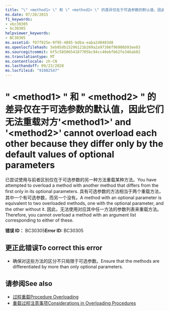 ```yaml
---
title: "\" <method1> \" 和 \" <method2> \" 的差异仅在于可选参数的默认值，因此它们无法重载对方"
ms.date: 07/20/2015
f1_keywords:
- vbc30305
- bc30305
helpviewer_keywords:
- BC30305
ms.assetid: f07f925e-9f95-4885-bdba-eaba2d0483d8
ms.openlocfilehash: 5eb05db15296121b269a2a97386f96906b93ee83
ms.sourcegitcommit: bf5c5850654187705bc94cc40ebfb62fe346ab02
ms.translationtype: MT
ms.contentlocale: zh-CN
ms.lasthandoff: 09/23/2020
ms.locfileid: "91082547"
---
```

# <a name="method1-and-method2-cannot-overload-each-other-because-they-differ-only-by-the-default-values-of-optional-parameters"></a><span data-ttu-id="94555-102">" \<method1> " 和 " \<method2> " 的差异仅在于可选参数的默认值，因此它们无法重载对方</span><span class="sxs-lookup"><span data-stu-id="94555-102">'\<method1>' and '\<method2>' cannot overload each other because they differ only by the default values of optional parameters</span></span>

<span data-ttu-id="94555-103">已尝试使用与前者区别仅在于可选参数的另一种方法重载某种方法。</span><span class="sxs-lookup"><span data-stu-id="94555-103">You have attempted to overload a method with another method that differs from the first only in its optional parameters.</span></span> <span data-ttu-id="94555-104">具有可选参数的方法相当于两个重载方法，其中一个有可选参数，而另一个没有。</span><span class="sxs-lookup"><span data-stu-id="94555-104">A method with an optional parameter is equivalent to two overloaded methods, one with the optional parameter, and the other without it.</span></span> <span data-ttu-id="94555-105">因此，无法使用对应其中任一方法的参数列表来重载方法。</span><span class="sxs-lookup"><span data-stu-id="94555-105">Therefore, you cannot overload a method with an argument list corresponding to either of these.</span></span>  
  
 <span data-ttu-id="94555-106">**错误 ID：** BC30305</span><span class="sxs-lookup"><span data-stu-id="94555-106">**Error ID:** BC30305</span></span>  
  
## <a name="to-correct-this-error"></a><span data-ttu-id="94555-107">更正此错误</span><span class="sxs-lookup"><span data-stu-id="94555-107">To correct this error</span></span>  
  
- <span data-ttu-id="94555-108">确保对这些方法的区分不只局限于可选参数。</span><span class="sxs-lookup"><span data-stu-id="94555-108">Ensure that the methods are differentiated by more than only optional parameters.</span></span>  
  
## <a name="see-also"></a><span data-ttu-id="94555-109">请参阅</span><span class="sxs-lookup"><span data-stu-id="94555-109">See also</span></span>

- [<span data-ttu-id="94555-110">过程重载</span><span class="sxs-lookup"><span data-stu-id="94555-110">Procedure Overloading</span></span>](../programming-guide/language-features/procedures/procedure-overloading.md)
- [<span data-ttu-id="94555-111">重载过程注意事项</span><span class="sxs-lookup"><span data-stu-id="94555-111">Considerations in Overloading Procedures</span></span>](../programming-guide/language-features/procedures/considerations-in-overloading-procedures.md)

